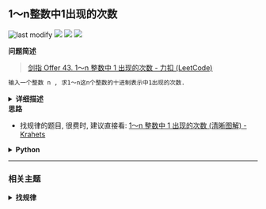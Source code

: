 ## 1～n整数中1出现的次数
<!--START_SECTION:badge-->
![last modify](https://img.shields.io/static/v1?label=last%20modify&message=2025-07-08%2016%3A53%3A13&label_color=gray&color=thistle&style=flat-square)
[![](https://img.shields.io/static/v1?label=&message=%E5%9B%B0%E9%9A%BE&label_color=gray&color=yellow&style=flat-square)](../../../README.md#困难)
[![](https://img.shields.io/static/v1?label=&message=%E5%89%91%E6%8C%87Offer&label_color=gray&color=green&style=flat-square)](../../../README.md#剑指offer)
[![](https://img.shields.io/static/v1?label=&message=%E6%89%BE%E8%A7%84%E5%BE%8B&label_color=gray&color=blue&style=flat-square)](../../../README.md#找规律)
<!--END_SECTION:badge-->
<!--info
tags: [找规律]
source: 剑指Offer
level: 困难
number: '4300'
name: 1～n整数中1出现的次数
companies: []
-->

<summary><b>问题简述</b></summary>

> [剑指 Offer 43. 1～n 整数中 1 出现的次数 - 力扣 (LeetCode) ](https://leetcode-cn.com/problems/1nzheng-shu-zhong-1chu-xian-de-ci-shu-lcof/)

```txt
输入一个整数 n , 求1～n这n个整数的十进制表示中1出现的次数.
```

<details><summary><b>详细描述</b></summary>

```txt
输入一个整数 n , 求1～n这n个整数的十进制表示中1出现的次数.

例如, 输入12, 1～12这些整数中包含1 的数字有1、10、11和12, 1一共出现了5次.

示例 1:
    输入: n = 12
    输出: 5
示例 2:
    输入: n = 13
    输出: 6

限制:
    1 <= n < 2^31

来源: 力扣 (LeetCode)
链接: https://leetcode-cn.com/problems/1nzheng-shu-zhong-1chu-xian-de-ci-shu-lcof
著作权归领扣网络所有. 商业转载请联系官方授权, 非商业转载请注明出处.
```

</details>

<!-- <div align="center"><img src="../../../_assets/xxx.png" height="300" /></div> -->

<summary><b>思路</b></summary>

- 找规律的题目, 很费时, 建议直接看: [1～n 整数中 1 出现的次数 (清晰图解) - Krahets](https://leetcode-cn.com/problems/1nzheng-shu-zhong-1chu-xian-de-ci-shu-lcof/solution/mian-shi-ti-43-1n-zheng-shu-zhong-1-chu-xian-de-2/)

<details><summary><b>Python</b></summary>

```python
class Solution:
    def countDigitOne(self, n: int) -> int:
        # 初始化一些变量
        digit, ret = 1, 0
        hi, cur, lo = n // 10, n % 10, 0

        while hi != 0 or cur != 0:
            if cur == 0:
                ret += hi * digit
            elif cur == 1:
                ret += hi * digit + lo + 1
            else:
                ret += (hi + 1) * digit
            lo += cur * digit
            cur = hi % 10
            hi //= 10
            digit *= 10
        return ret
```

</details>


<!--START_SECTION:relate-->
---

### 相关主题

<details><summary><b>找规律</b></summary>

> [[中等, 剑指Offer] 数字序列中某一位的数字](剑指Offer_4400_中等_数字序列中某一位的数字.md)  
  > 

</details>
<!--END_SECTION:relate-->